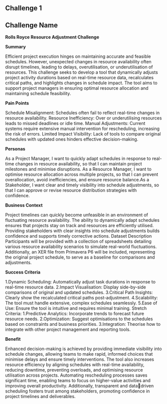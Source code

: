 ## Challenge 1

## Challenge Name
**Rolls Royce Resource Adjustment Challenge**

**Summary**

Efficient project execution hinges on maintaining accurate and feasible schedules. However,
unexpected changes in resource availability often disrupt timelines, leading to delays,
overutilisation, or underutilisation of resources.
This challenge seeks to develop a tool that dynamically adjusts project activity durations
based on real-time resource data, recalculates critical paths, and highlights changes in
schedule impact. The tool aims to support project managers in ensuring optimal resource
allocation and maintaining schedule feasibility.

**Pain Points**

Schedule Misalignment: Schedules often fail to reflect real-time changes in resource
availability.
Resource Inefficiency: Over or underutilising resources leads to missed deadlines or idle
time.
Manual Adjustments: Current systems require extensive manual intervention for
rescheduling, increasing the risk of errors.
Limited Impact Visibility: Lack of tools to compare original schedules with updated ones
hinders effective decision-making.

**Personas**

As a Project Manager, I want to quickly adapt schedules in response to real-time changes in
resource availability, so that I can maintain project milestones and minimise disruptions. As a
Resource Manager, I want to optimise resource allocation across multiple projects, so that I
can prevent overallocation, avoid inefficiencies, and ensure resource balance.As a
Stakeholder, I want clear and timely visibility into schedule adjustments, so that I can
approve or revise resource distribution strategies with confidence.

**Business Context**

Project timelines can quickly become unfeasible in an environment of fluctuating resource availability.
The ability to dynamically adapt schedules ensures that projects stay on track and resources are
efficiently utilised. Providing stakeholders with clear insights into schedule adjustments builds
confidence and supports timely corrective actions.
Dataset Description
Participants will be provided with a collection of spreadsheets detailing various resource availability
scenarios to simulate real-world fluctuations. Additionally, an XER file from Primavera P6 will be
included, representing the original project schedule, to serve as a baseline for comparisons and
adjustments.

**Success Criteria**

1.Dynamic Scheduling: Automatically adjust task durations in response to real-time resource
data.
2.Impact Visualisation: Display side-by-side comparisons of original and updated schedules.
3.Critical Path Insights: Clearly show the recalculated critical paths post-adjustment.
4.Scalability: The tool must handle extensive, complex schedules seamlessly.
5.Ease of Use: Ensure the tool is intuitive and requires minimal training.
Stretch Criteria:
1.Predictive Analytics: Incorporate trends to forecast future resource needs.
2.Optimization: Suggest optimisations to the schedules based on constraints and business
priorities.
3.Integration: Theorise how to integrate with other project management and reporting tools.

**Benefit**

Enhanced decision-making is achieved by providing immediate visibility into schedule
changes, allowing teams to make rapid, informed choices that minimise delays and ensure
timely interventions. The tool also increases resource efficiency by aligning schedules with
real-time availability, reducing downtime, preventing overloads, and optimising resource
utilisation across projects.
Automating rescheduling processes saves significant time, enabling teams to focus on
higher-value activities and improving overall productivity. Additionally, transparent and datadriven scheduling fosters trust among stakeholders, promoting confidence in project
timelines and deliverables.
